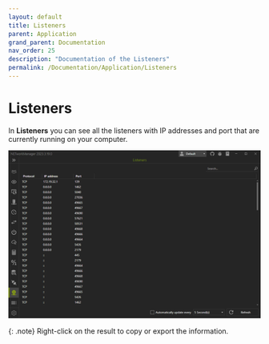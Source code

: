 ```yaml
---
layout: default
title: Listeners
parent: Application
grand_parent: Documentation
nav_order: 25
description: "Documentation of the Listeners"
permalink: /Documentation/Application/Listeners
---
```


# Listeners

In **Listeners** you can see all the listeners with IP addresses and port that are currently running on your computer.

![Listeners](24_Listeners.png)

{: .note}
Right-click on the result to copy or export the information.